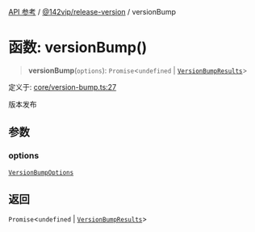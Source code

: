 [API 参考](../../../index.md) / [@142vip/release-version](../index.md) / versionBump

# 函数: versionBump()

> **versionBump**(`options`): `Promise`\<`undefined` \| [`VersionBumpResults`](../interfaces/VersionBumpResults.md)\>

定义于: [core/version-bump.ts:27](https://github.com/142vip/core-x/blob/d4a5b2e7c860b49a40d6ff85745b241507ccf1fd/packages/release-version/src/core/version-bump.ts#L27)

版本发布

## 参数

### options

[`VersionBumpOptions`](../interfaces/VersionBumpOptions.md)

## 返回

`Promise`\<`undefined` \| [`VersionBumpResults`](../interfaces/VersionBumpResults.md)\>
